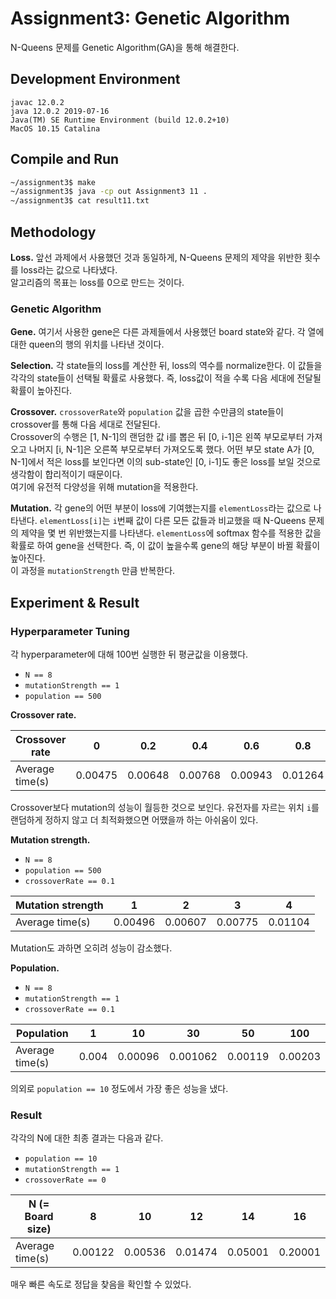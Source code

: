 # Assignment3: Genetic Algorithm
N-Queens 문제를 Genetic Algorithm(GA)을 통해 해결한다. 


## Development Environment
```
javac 12.0.2
java 12.0.2 2019-07-16
Java(TM) SE Runtime Environment (build 12.0.2+10)
MacOS 10.15 Catalina
```


## Compile and Run
```bash
~/assignment3$ make
~/assignment3$ java -cp out Assignment3 11 .
~/assignment3$ cat result11.txt
```

## Methodology

**Loss.**
앞선 과제에서 사용했던 것과 동일하게, N-Queens 문제의 제약을 위반한 횟수를 loss라는 값으로 나타냈다.  
알고리즘의 목표는 loss를 0으로 만드는 것이다.

### Genetic Algorithm

**Gene.** 
여기서 사용한 gene은 다른 과제들에서 사용했던 board state와 같다. 
각 열에 대한 queen의 행의 위치를 나타낸 것이다.  

**Selection.**
각 state들의 loss를 계산한 뒤, loss의 역수를 normalize한다. 
이 값들을 각각의 state들이 선택될 확률로 사용했다.
즉, loss값이 적을 수록 다음 세대에 전달될 확률이 높아진다.  

**Crossover.**
`crossoverRate`와 `population` 값을 곱한 수만큼의 state들이 crossover를 통해 다음 세대로 전달된다.  
Crossover의 수행은 [1, N-1]의 랜덤한 값 i를 뽑은 뒤 [0, i-1]은 왼쪽 부모로부터 가져오고 나머지 [i, N-1]은 오른쪽 부모로부터 가져오도록 했다.
어떤 부모 state A가 [0, N-1]에서 적은 loss를 보인다면 이의 sub-state인 [0, i-1]도 좋은 loss를 보일 것으로 생각함이 합리적이기 때문이다.  
여기에 유전적 다양성을 위해 mutation을 적용한다.  

**Mutation.**
각 gene의 어떤 부분이 loss에 기여했는지를 `elementLoss`라는 값으로 나타낸다.
`elementLoss[i]`는 `i`번째 값이 다른 모든 값들과 비교했을 때 N-Queens 문제의 제약을 몇 번 위반했는지를 나타낸다.
`elementLoss`에 softmax 함수를 적용한 값을 확률로 하여 gene을 선택한다. 
즉, 이 값이 높을수록 gene의 해당 부분이 바뀔 확률이 높아진다.  
이 과정을 `mutationStrength` 만큼 반복한다.

## Experiment & Result

### Hyperparameter Tuning
각 hyperparameter에 대해 100번 실행한 뒤 평균값을 이용했다.  
- `N == 8`
- `mutationStrength == 1`
- `population == 500`

**Crossover rate.**
  
| Crossover rate | 0 | 0.2 | 0.4 | 0.6 | 0.8 | 1 |
|----------------|---|-----|-----|-----|-----|---|
| Average time(s)| 0.00475 | 0.00648 | 0.00768 | 0.00943 | 0.01264 | 0.0126 |

Crossover보다 mutation의 성능이 월등한 것으로 보인다. 
유전자를 자르는 위치 `i`를 랜덤하게 정하지 않고 더 최적화했으면 어땠을까 하는 아쉬움이 있다.

**Mutation strength.**

- `N == 8`
- `population == 500`
- `crossoverRate == 0.1`

| Mutation strength | 1 | 2 | 3 | 4 |
|-------------------|---|---|---|---|
| Average time(s)   | 0.00496 | 0.00607 | 0.00775 | 0.01104 |

Mutation도 과하면 오히려 성능이 감소했다. 

**Population.**

- `N == 8`
- `mutationStrength == 1`
- `crossoverRate == 0.1`

| Population      |   1   |   10    |   30    |   50    |   100   |
| --------------- | ----- | ------- | ------- | ------- | ------- |
| Average time(s) | 0.004 | 0.00096 | 0.001062 | 0.00119 | 0.00203 | 

의외로 `population == 10` 정도에서 가장 좋은 성능을 냈다.

### Result
각각의 N에 대한 최종 결과는 다음과 같다.

- `population == 10`
- `mutationStrength == 1`
- `crossoverRate == 0`

|N (= Board size) |   8    |   10   |   12   |   14   |   16   |
| --------------- | ------ | ------ | ------ | ------ | ------ |
| Average time(s) |0.00122 |0.00536 |0.01474 |0.05001 |0.20001 |

매우 빠른 속도로 정답을 찾음을 확인할 수 있었다. 